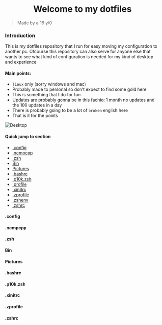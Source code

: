 <h1 align="center"> Welcome to my dotfiles </h1>

> Made by a 16 y/0

### Introduction

This is my dotfiles repository that I run for easy moving my configuration to another pc.
Ofcourse this repository can also serve for anyone else that wants to see what kind of configuration is needed for my kind of desktop and experience

#### Main points:

- `linux` only (sorry windows and mac)
- Probably made to personal so don't expect to find some gold here
- This is something that I do for fun
- Updates are probably gonna be in this fachio: 1 month no updates and the 100 updates in a day
- There is probably going to be a lot of `broken` english here
- That is it for the points

![Desktop](https://raw.githubusercontent.com/CroLinuxGamer/Photos/master/desktop.png)

#### Quick jump to section

- [.config](#.config)
- [.ncmpcpp](#.ncmpcpp)
- [.zsh](#.zsh)
- [Bin](#Bin)
- [Pictures](#Pictures)
- [.bashrc](#.bashrc)
- [.p10k.zsh](#.p10k.zsh)
- [.profile](#.profile)
- [.xinitrc](#.xinitrc)
- [.zprofile](#.zprofile)
- [.zshenv](#.zshenv)
- [.zshrc](#.zshrc)

#### .config

#### .ncmpcpp

#### .zsh

#### Bin

#### Pictures

#### .bashrc

#### .p10k.zsh

#### .xinitrc

#### .zprofile

#### .zshrc
